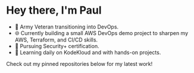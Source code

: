 # Hey there, I'm Paul

- 🏅 Army Veteran transitioning into DevOps.
- 🌐 Currently building a small AWS DevOps demo project to sharpen my AWS, Terraform, and CI/CD skills.
- 🎯 Pursuing Security+ certification.
- 🌱 Learning daily on KodeKloud and with hands-on projects.

Check out my pinned repositories below for my latest work!

